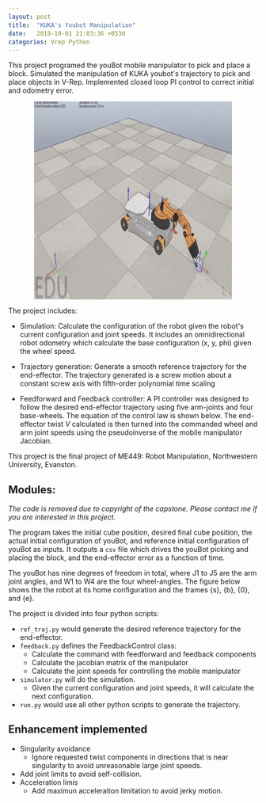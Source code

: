 ```yaml
---
layout: post
title:  "KUKA's Youbot Manipulation"
date:   2019-10-01 21:03:36 +0530
categories: Vrep Python
---
```

This project programed the youBot mobile manipulator to pick and place a block. Simulated the manipulation of KUKA youbot's trajectory to pick and place objects in V-Rep. Implemented closed loop PI control to correct initial and odometry error.
<p align="center">
  <img src="/assets/featured.gif" alt="path" align="center" style="height: 400px; width:400px;"/>
</p>


The project includes:

- Simulation: Calculate the configuration of the robot given the robot's current configuration and joint speeds. It includes an omnidirectional robot odometry which calculate the base configuration (x, y, phi) given the wheel speed.

- Trajectory generation: Generate a smooth reference trajectory for the end-effector. The trajectory generated is a screw motion about a constant screw axis with fifth-order polynomial time scaling

- Feedforward and Feedback controller: A PI controller was designed to follow the desired end-effector trajectory using five arm-joints and four base-wheels. The equation of the control law is shown below. The end-effector twist $V$ calculated is then turned into the commanded wheel and arm joint speeds using the pseudoinverse of the mobile manipulator Jacobian.


This project is the final project of ME449: Robot Manipulation, Northwestern University, Evanston.

## Modules:

*The code is removed due to copyright of the capstone. Please contact me if you are interested in this project.*

The program takes the initial cube position, desired final cube position, the actual initial configuration of youBot, and reference initial configuration of youBot as inputs. It outputs a `csv` file which drives the youBot picking and placing the block, and the end-effector error as a function of time.

The youBot has nine degrees of freedom in total, where J1 to J5 are the arm joint angles, and W1 to W4 are the four wheel-angles. The figure below shows the the robot at its home configuration and the frames {s}, {b}, {0}, and {e}.


The project is divided into four python scripts:

- `ref_traj.py` would generate the desired reference trajectory for the end-effector.
- `feedback.py` defines the FeedbackControl class:
  - Calculate the command with feedforward and feedback components
  - Calculate the jacobian matrix of the manipulator
  - Calculate the joint speeds for controlling the mobile manipulator
- `simulator.py` will do the simulation. 
  - Given the current configuration and joint speeds, it will calculate the next configuration.
- `run.py` would use all other python scripts to generate the trajectory.

## Enhancement implemented

- Singularity avoidance
    - Ignore requested twist components in directions that is near singularity to avoid unreasonable large joint speeds.
- Add joint limits to avoid self-collision.
- Acceleration limis
    - Add maximun acceleration limitation to avoid jerky motion.
